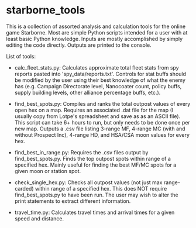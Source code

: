 # starborne_tools

This is a collection of assorted analysis and calculation tools for the online game Starborne. Most are simple Python scripts intended for a user with at least basic Python knowledge. Inputs are mostly accomplished by simply editing the code directly. Outputs are printed to the console.

List of tools:
- calc_fleet_stats.py: Calculates approximate total fleet stats from spy reports pasted into 'spy_data/reports.txt'. Controls for stat buffs should be modified by the user using their best knowledge of what the enemy has (e.g. Campaign Directorate level, Nanocoater count, policy buffs, supply building levels, other alliance percentage buffs, etc.).

- find_best_spots.py: Compiles and ranks the total outpost values of every open hex on a map. Requires an associated .dat file for the map (I usually copy from Lotpe's spreadsheet and save as as an ASCII file). This script can take 6+ hours to run, but only needs to be done once per new map. Outputs a .csv file listing 3-range MF, 4-range MC (with and without Prospect Inc), 4-range HD, and HSA/CSA moon values for every hex.

- find_best_in_range.py: Requires the .csv files output by find_best_spots.py. Finds the top outpost spots within range of a specified hex. Mainly useful for finding the best MF/MC spots for a given moon or station spot.

- check_single_hex.py: Checks all outpost values (not just max range-carded) within range of a specified hex. This does NOT require find_best_spots.py to have been run. The user may wish to alter the print statements to extract different information.

- travel_time.py: Calculates travel times and arrival times for a given speed and distance.

